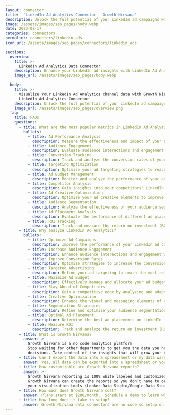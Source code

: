 ```yaml
---
layout: connector
title:  "LinkedIn Ad Analytics Connector - Growth Nirvana"
description: Unlock the full potential of your LinkedIn ad campaigns with LinkedIn Ad Analytics integration. Analyze ad performance, audience engagement, and conversion rates for data-driven decision-making.
image: /assets/images/seo_pages/body.webp
date: 2023-08-17
categories: connectors
permalink: connectors/linkedin_ads
icon_url: /assets/images/seo_pages/connectors/linkedin_ads

sections:
  overview:
    title: >-
      LinkedIn Ad Analytics Data Connector
    description: Enhance your LinkedIn ad insights with LinkedIn Ad Analytics integration. Gain valuable data and insights to optimize your ad campaigns and improve performance.
    image_url: /assets/images/seo_pages/body.webp

  body:
    title: >-
      Visualize Your LinkedIn Ad Analytics channel data with Growth Nirvana's
      LinkedIn Ad Analytics Connector
    description: Unlock the full potential of your LinkedIn ad campaigns with LinkedIn Ad Analytics integration. Analyze ad performance, audience engagement, and conversion rates for data-driven decision-making.
    image_url: /assets/images/seo_pages/overview.png
  faq:
    title: FAQs
    questions:
      - title: What are the most popular metrics in LinkedIn Ad Analytics to analyze?
        bullets:
          - title: Ad Performance Analysis
            description: Measure the effectiveness and impact of your LinkedIn ad campaigns.
          - title: Audience Engagement
            description: Evaluate audience interactions and engagement with your LinkedIn ads.
          - title: Conversion Tracking
            description: Track and analyze the conversion rates of your LinkedIn ad campaigns.
          - title: Targeting Optimization
            description: Optimize your ad targeting strategies to reach the most relevant audiences.
          - title: Ad Budget Management
            description: Monitor and analyze the performance of your ad budget to maximize ROI.
          - title: Competitor Analysis
            description: Gain insights into your competitors' LinkedIn ad strategies and performance.
          - title: Ad Creative Optimization
            description: Optimize your ad creative elements to improve click-through rates and conversions.
          - title: Audience Segmentation
            description: Analyze the effectiveness of your audience segmentation strategies.
          - title: Ad Placement Analysis
            description: Evaluate the performance of different ad placements on LinkedIn.
          - title: ROI Tracking
            description: Track and measure the return on investment (ROI) of your LinkedIn ad campaigns.
      - title: Why analyze LinkedIn Ad Analytics?
        bullets:
          - title: Optimize Ad Campaigns
            description: Improve the performance of your LinkedIn ad campaigns based on data-driven insights.
          - title: Increase Audience Engagement
            description: Enhance audience interactions and engagement with your LinkedIn ads.
          - title: Improve Conversion Rates
            description: Optimize strategies to increase the conversion rates of your LinkedIn ad campaigns.
          - title: Targeted Advertising
            description: Refine your ad targeting to reach the most relevant audiences on LinkedIn.
          - title: Maximize Ad Budget
            description: Effectively manage and allocate your ad budget for optimal results.
          - title: Stay Ahead of Competitors
            description: Gain a competitive edge by analyzing and adapting to your competitors' LinkedIn ad strategies.
          - title: Creative Optimization
            description: Enhance the visual and messaging elements of your LinkedIn ads for higher engagement and conversions.
          - title: Segmentation Strategies
            description: Refine and optimize your audience segmentation strategies on LinkedIn.
          - title: Optimal Ad Placement
            description: Determine the best ad placements on LinkedIn for maximum visibility and performance.
          - title: Measure ROI
            description: Track and analyze the return on investment (ROI) of your LinkedIn ad campaigns.
      - title: What is Growth Nirvana?
        answer: >-
          Growth Nirvana is a no code analytics platform 
          Stop waiting for other departments to get you the data you need to make critical business 
          decisions. Take control of the insights that will grow your business.
      - title: Can I export the data into a spreadsheet or my data warehouse?
        answer: Yes, all data can be exported into a spreadsheet or your data warehouse (Google BigQuery, AWS, Snowflake, Azure, etc)
      - title: How customizable are Growth Nirvana reports?
        answer: >-
          Growth Nirvana reporting is 100% white labeled and customized to your specifications.
          Growth Nirvana can create the reports so you don’t have to or you can connect
          your visualization tools (Looker Data Studio/Google Data Studio, Tableau, PowerBI, etc) to Growth Nirvana.
      - title: How much does Growth Nirvana cost?
        answer: Plans start at $200/month.  Schedule a demo to learn what plan is best for you.
      - title: How long does it take to setup?
        answer: Growth Nirvana data connectors are no code so setup only requires a few clicks.
---
```

